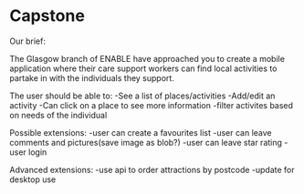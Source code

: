 # Capstone

Our brief:

The Glasgow branch of ENABLE have approached you to create a mobile application where their care support workers can find local activities to partake in with the individuals they support.

The user should be able to:
-See a list of places/activities
-Add/edit an activity
-Can click on a place to see more information
-filter activites based on needs of the individual

Possible extensions:
-user can create a favourites list
-user can leave comments and pictures(save image as blob?)
-user can leave star rating
-user login


Advanced extensions:
-use api to order attractions by postcode
-update for desktop use

